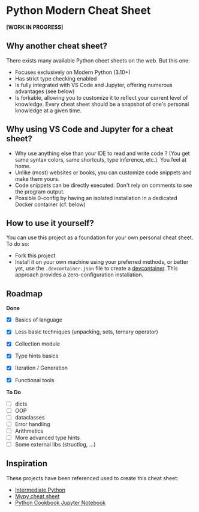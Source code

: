 # Python Modern Cheat Sheet

**[WORK IN PROGRESS]**

## Why another cheat sheet?

There exists many available Python cheet sheets on the web. But this one:
- Focuses exclusively on Modern Python (3.10+)
- Has strict type checking enabled
- Is fully integrated with VS Code and Jupyter, offering numerous advantages (see below)
- Is forkable, allowing you to customize it to reflect your current level of knowledge. Every cheat sheet should be a snapshot of one's personal knowledge at a given time.

## Why using VS Code and Jupyter for a cheat sheet?

- Why use anything else than your IDE to read and write code ? (You get same syntax colors, same shortcuts, type inference, etc.). You feel at home.
- Unlike (most) websites or books, you can customize code snippets and make them yours.
- Code snippets can be directly executed. Don't rely on comments to see the program output.
- Possible 0-config by having an isolated installation in a dedicated Docker container (cf. below)


## How to use it yourself?
You can use this project as a foundation for your own personal cheat sheet. To do so:

- Fork this project
- Install it on your own machine using your preferred methods, or better yet, use the `.devcontainer.json` file to create a [devcontainer](https://code.visualstudio.com/docs/devcontainers/containers). This approach provides a zero-configuration installation.

## Roadmap

**Done**
- [x] Basics of language
- [x] Less basic techniques (unpacking, sets, ternary operator)
- [x] Collection module
- [x] Type hints basics
- [x] Iteration / Generation
- [x] Functional tools


**To Do**
- [ ] dicts
- [ ] OOP
- [ ] dataclasses
- [ ] Error handling
- [ ] Arithmetics
- [ ] More advanced type hints
- [ ] Some external libs (structlog, ...)

## Inspiration

These projects have been referenced used to create this cheat sheet:

- [Intermediate Python](https://book.pythontips.com/en/latest/)
- [Mypy cheat sheet](https://mypy.readthedocs.io/en/stable/cheat_sheet_py3.html)
- [Python Cookbook Jupyter Notebook](https://github.com/acheamponge/Python-Cookbook-3rd-edition-JupyterNotebook-Code)
